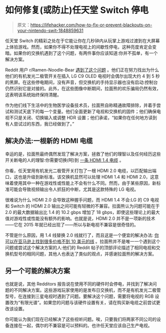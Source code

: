 # 如何修复(或防止)任天堂 Switch 停电

> 原文：<https://lifehacker.com/how-to-fix-or-prevent-blackouts-on-your-nintendo-swit-1848859631>

任天堂 Switch 的精彩之处在于它能让你在几秒钟内从玩掌上游戏过渡到在大屏幕上体验游戏。然而，如果你不得不处理电视上的间歇性停电，这种亮度肯定会变暗。如果你的交换机遇到了这个问题，有两件事你应该知道:你并不孤单，有一个解决方案。



Reddit 用户 r/Ramen-Noodle-Bear [遇到了这个问题](https://www.reddit.com/r/NintendoSwitch/comments/uedk93/psa_solved_issue_intermittent_random_black_screen/) 。他们正在努力找出为什么他们的有机发光二极管开关在插入 LG C9 OLED 电视时会偶尔出现大约 4 到 5 秒的黑屏。在这些停电期间，没有声音，但交换机的手持显示器也没有启动:控制台仍然识别它是对接的。此外，在这些图像中断期间，拉面熊的欢乐骗局仍然有效，这表明该系统始终保持清醒。

作为他们线下生活中的生物医学设备技术员，拉面熊自称精通故障排除，并着手尝试和测试天底下的每一个变量。他们全面更新了电视和交换机的固件；他们确保电视不只是关闭、切换输入或调整 HDR 设置；他们承诺，“如果你在任何地方读到有人尝试过的东西，我已经做到了。”

## 解决办法:一根新的 HDMI 电缆

幸运的是，拉面熊最终偶然发现了解决方案，拯救了他们的理智以及任何经历这些开关断电的人的理智:你需要切换(呵)到 [一条 HDMI 1.4 电缆](https://tinyurl.com/3x2y8m6r) 。

你看，任天堂用有机发光二极管开关打包了一根 HDMI 2.0 电缆，以匹配输出端口，这也是升级到新标准。该交换机显然可以处理 HDMI 1.4 和 HDMI 2.0，这意味着使用其中一种在游戏性或性能上不会有什么不同。然而，由于某些原因，新标准可能会导致视频输出令人抓狂的中断，尤其是这款特殊的 LG 电视。

很难说为什么 HDMI 2.0 会导致这种握手问题，而 HDMI 1.4 不会:LG 的 C9 电视和 Switch 的 HDMI 2.0 输出之间可能有轻微的不兼容。拉面熊认为问题可能在于 2.0 的最大数据输出比 1.4 的 10.2 gbps 增加了 18 gbps，即使这些理论上的最大值对游戏性或性能没有额外的影响。也就是说，HDMI 2.0 并不是一项新的技术——它在 2015 年就已经出现了——所以与新电视不兼容是很奇怪的。

不管是什么原因，用 1.4 线替换 2.0 线就行了，而且这是一个便宜的解决办法: [你可以在亚马逊上找到很多价格不到 10 美元的线](https://tinyurl.com/3x2y8m6r) 。拉面熊并不是唯一一个遇到这个问题或尝试这个解决方案的人:他们的 Reddit 帖子的顶部评论描述了相同电视和交换机型号的相同问题，其他人也表达了类似的观点，并感谢拉面熊的解决方案。

## 另一个可能的解决方案

也就是说，其他 Redditors 报告说在使用不同的硬件时会停电，并找到了解决问题的不同解决方案。这些游戏玩家使用的是发布日交换机，而不是有机发光二极管型号，在连接到三星电视时遇到了问题。要解决这个问题，需要将电视的 RGB 设置改为“有限光谱”。如果您的问题与该硬件设置有关，请在购买新电缆之前尝试更改该设置。

你可能认为我们现在已经解决了这些视听问题。唉，只要我们将两家不同公司的设备连接在一起，偶尔的不兼容是可以预料的。也许任天堂应该自己生产电视。